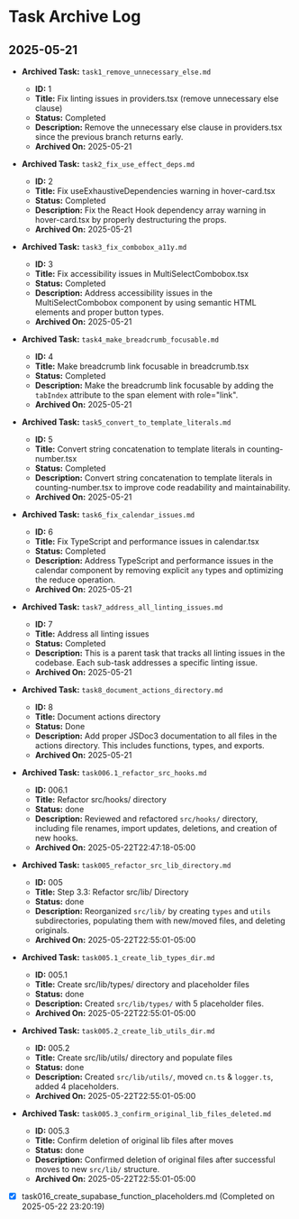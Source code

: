 # Task Archive Log 

## 2025-05-21

- **Archived Task:** `task1_remove_unnecessary_else.md`
  - **ID:** 1
  - **Title:** Fix linting issues in providers.tsx (remove unnecessary else clause)
  - **Status:** Completed
  - **Description:** Remove the unnecessary else clause in providers.tsx since the previous branch returns early.
  - **Archived On:** 2025-05-21

- **Archived Task:** `task2_fix_use_effect_deps.md`
  - **ID:** 2
  - **Title:** Fix useExhaustiveDependencies warning in hover-card.tsx
  - **Status:** Completed
  - **Description:** Fix the React Hook dependency array warning in hover-card.tsx by properly destructuring the props.
  - **Archived On:** 2025-05-21

- **Archived Task:** `task3_fix_combobox_a11y.md`
  - **ID:** 3
  - **Title:** Fix accessibility issues in MultiSelectCombobox.tsx
  - **Status:** Completed
  - **Description:** Address accessibility issues in the MultiSelectCombobox component by using semantic HTML elements and proper button types.
  - **Archived On:** 2025-05-21

- **Archived Task:** `task4_make_breadcrumb_focusable.md`
  - **ID:** 4
  - **Title:** Make breadcrumb link focusable in breadcrumb.tsx
  - **Status:** Completed
  - **Description:** Make the breadcrumb link focusable by adding the `tabIndex` attribute to the span element with role="link".
  - **Archived On:** 2025-05-21

- **Archived Task:** `task5_convert_to_template_literals.md`
  - **ID:** 5
  - **Title:** Convert string concatenation to template literals in counting-number.tsx
  - **Status:** Completed
  - **Description:** Convert string concatenation to template literals in counting-number.tsx to improve code readability and maintainability.
  - **Archived On:** 2025-05-21

- **Archived Task:** `task6_fix_calendar_issues.md`
  - **ID:** 6
  - **Title:** Fix TypeScript and performance issues in calendar.tsx
  - **Status:** Completed
  - **Description:** Address TypeScript and performance issues in the calendar component by removing explicit `any` types and optimizing the reduce operation.
  - **Archived On:** 2025-05-21

- **Archived Task:** `task7_address_all_linting_issues.md`
  - **ID:** 7
  - **Title:** Address all linting issues
  - **Status:** Completed
  - **Description:** This is a parent task that tracks all linting issues in the codebase. Each sub-task addresses a specific linting issue.
  - **Archived On:** 2025-05-21

- **Archived Task:** `task8_document_actions_directory.md`
  - **ID:** 8
  - **Title:** Document actions directory
  - **Status:** Done
  - **Description:** Add proper JSDoc3 documentation to all files in the actions directory. This includes functions, types, and exports.
  - **Archived On:** 2025-05-21 

- **Archived Task:** `task006.1_refactor_src_hooks.md`
  - **ID:** 006.1
  - **Title:** Refactor src/hooks/ directory
  - **Status:** done
  - **Description:** Reviewed and refactored `src/hooks/` directory, including file renames, import updates, deletions, and creation of new hooks.
  - **Archived On:** 2025-05-22T22:47:18-05:00

- **Archived Task:** `task005_refactor_src_lib_directory.md`
  - **ID:** 005
  - **Title:** Step 3.3: Refactor src/lib/ Directory
  - **Status:** done
  - **Description:** Reorganized `src/lib/` by creating `types` and `utils` subdirectories, populating them with new/moved files, and deleting originals.
  - **Archived On:** 2025-05-22T22:55:01-05:00

- **Archived Task:** `task005.1_create_lib_types_dir.md`
  - **ID:** 005.1
  - **Title:** Create src/lib/types/ directory and placeholder files
  - **Status:** done
  - **Description:** Created `src/lib/types/` with 5 placeholder files.
  - **Archived On:** 2025-05-22T22:55:01-05:00

- **Archived Task:** `task005.2_create_lib_utils_dir.md`
  - **ID:** 005.2
  - **Title:** Create src/lib/utils/ directory and populate files
  - **Status:** done
  - **Description:** Created `src/lib/utils/`, moved `cn.ts` & `logger.ts`, added 4 placeholders.
  - **Archived On:** 2025-05-22T22:55:01-05:00

- **Archived Task:** `task005.3_confirm_original_lib_files_deleted.md`
  - **ID:** 005.3
  - **Title:** Confirm deletion of original lib files after moves
  - **Status:** done
  - **Description:** Confirmed deletion of original files after successful moves to new `src/lib/` structure.
  - **Archived On:** 2025-05-22T22:55:01-05:00

- [x] task016_create_supabase_function_placeholders.md (Completed on 2025-05-22 23:20:19)